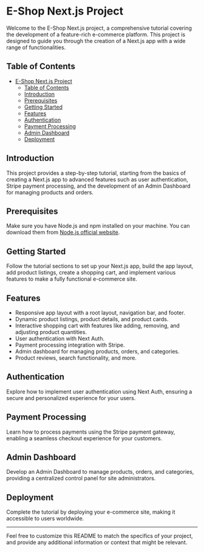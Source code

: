 # E-Shop Next.js Project

Welcome to the E-Shop Next.js project, a comprehensive tutorial covering the development of a feature-rich e-commerce platform. This project is designed to guide you through the creation of a Next.js app with a wide range of functionalities.

## Table of Contents

- [E-Shop Next.js Project](#e-shop-nextjs-project)
  - [Table of Contents](#table-of-contents)
  - [Introduction](#introduction)
  - [Prerequisites](#prerequisites)
  - [Getting Started](#getting-started)
  - [Features](#features)
  - [Authentication](#authentication)
  - [Payment Processing](#payment-processing)
  - [Admin Dashboard](#admin-dashboard)
  - [Deployment](#deployment)

## Introduction

This project provides a step-by-step tutorial, starting from the basics of creating a Next.js app to advanced features such as user authentication, Stripe payment processing, and the development of an Admin Dashboard for managing products and orders.

## Prerequisites

Make sure you have Node.js and npm installed on your machine. You can download them from [Node.js official website](https://nodejs.org/).

## Getting Started

Follow the tutorial sections to set up your Next.js app, build the app layout, add product listings, create a shopping cart, and implement various features to make a fully functional e-commerce site.

## Features

- Responsive app layout with a root layout, navigation bar, and footer.
- Dynamic product listings, product details, and product cards.
- Interactive shopping cart with features like adding, removing, and adjusting product quantities.
- User authentication with Next Auth.
- Payment processing integration with Stripe.
- Admin dashboard for managing products, orders, and categories.
- Product reviews, search functionality, and more.

## Authentication

Explore how to implement user authentication using Next Auth, ensuring a secure and personalized experience for your users.

## Payment Processing

Learn how to process payments using the Stripe payment gateway, enabling a seamless checkout experience for your customers.

## Admin Dashboard

Develop an Admin Dashboard to manage products, orders, and categories, providing a centralized control panel for site administrators.

## Deployment

Complete the tutorial by deploying your e-commerce site, making it accessible to users worldwide.

---

Feel free to customize this README to match the specifics of your project, and provide any additional information or context that might be relevant.
